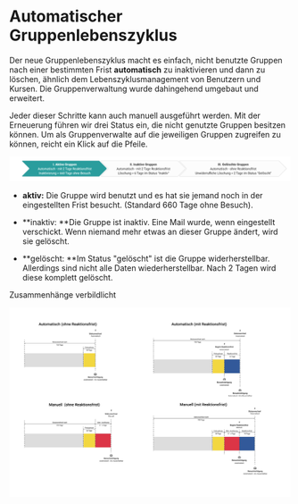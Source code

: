 # Automatischer Gruppenlebenszyklus

Der neue Gruppenlebenszyklus macht es einfach, nicht benutzte Gruppen nach
einer bestimmten Frist **automatisch** zu inaktivieren und dann zu löschen,
ähnlich dem Lebenszyklusmanagement von Benutzern und Kursen. Die
Gruppenverwaltung wurde dahingehend umgebaut und erweitert.

Jeder dieser Schritte kann auch manuell ausgeführt werden. Mit der Erneuerung
führen wir drei Status ein, die nicht genutzte Gruppen besitzen können. Um als
Gruppenverwalte auf die jeweiligen Gruppen zugreifen zu können, reicht ein
Klick auf die Pfeile.  
  
![](assets/image2021-12-17_8-46-42.png)

  *  **aktiv:** Die Gruppe wird benutzt und es hat sie jemand noch in der eingestellten Frist besucht. (Standard 660 Tage ohne Besuch).

  *  **inaktiv:  **Die Gruppe ist inaktiv. Eine Mail wurde, wenn eingestellt verschickt. Wenn niemand mehr etwas an dieser Gruppe ändert, wird sie gelöscht.

  *  **gelöscht:  **Im Status "gelöscht" ist die Gruppe widerherstellbar. Allerdings sind nicht alle Daten wiederherstellbar. Nach 2 Tagen wird diese komplett gelöscht.

  

 Zusammenhänge verbildlicht

![](assets/Beispielkonfiguration.jpg)

